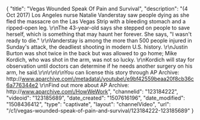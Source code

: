 {
    "title": "Vegas Wounded Speak Of Pain and Survival",
    "description": "(4 Oct 2017) Los Angeles nurse Natalie Vanderstay saw people dying as she fled the massacre on the Las Vegas Strip with a bleeding stomach and a ripped-open leg. \r\nThe 43-year-old says she stepped on people to save herself, which is something that may haunt her forever. She says, \"I wasn't ready to die.\" \r\nVanderstay is among the more than 500 people injured in Sunday's attack, the deadliest shooting in modern U.S. history. \r\nJustin Burton was shot twice in the back but was allowed to go home; Mike Kordich, who was shot in the arm, was not so lucky. \r\nKordich will stay for observation until doctors can determine if he needs another surgery on his arm, he said.\r\n\r\n\r\nYou can license this story through AP Archive: http:\/\/www.aparchive.com\/metadata\/youtube\/e9bf42559beaa20f8cb36c6a776344e2 \r\nFind out more about AP Archive: http:\/\/www.aparchive.com\/HowWeWork",
    "channelid": "123184222",
    "videoid": "123185689",
    "date_created": "1507616196",
    "date_modified": "1508436412",
    "type": "captivate",
    "layout": "channelVideo",
    "url": "\/c1\/vegas-wounded-speak-of-pain-and-survival\/123184222-123185689"
}